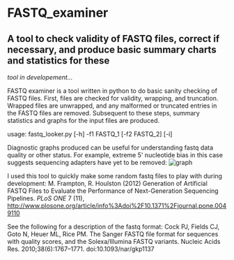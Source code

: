 # FASTQ_examiner
## A tool to check validity of FASTQ files, correct if necessary, and produce basic summary charts and statistics for these

*tool in developement...*

FASTQ examiner is a tool written in python to do basic sanity checking of FASTQ files. First, files are checked for validity, wrapping, and truncation. Wrapped files are unwrapped, and any malformed or truncated entries in the FASTQ files are removed. Subsequent to these steps, summary statistics and graphs for the input files are produced. 

usage: 
	fastq_looker.py [-h] -f1 FASTQ_1 [-f2 FASTQ_2] [-i]


Diagnostic graphs produced can be useful for understanding fastq data quality or other status. For example, extreme 5' nucleotide bias in this case suggests sequencing adapters have yet to be removed:
![graph](https://user-images.githubusercontent.com/8321639/70365885-95504880-1848-11ea-9321-5fb1756d2e7f.png)


I used this tool to quickly make some random fastq files to play with during development:
M. Frampton, R. Houlston (2012) Generation of Artificial FASTQ Files to Evaluate the Performance of Next-Generation Sequencing Pipelines.
*PLoS ONE* 7 (11), http://www.plosone.org/article/info%3Adoi%2F10.1371%2Fjournal.pone.0049110

See the following for a description of the fastq format:
Cock PJ, Fields CJ, Goto N, Heuer ML, Rice PM. The Sanger FASTQ file format for sequences with quality scores, and the Solexa/Illumina FASTQ variants. Nucleic Acids Res. 2010;38(6):1767–1771. doi:10.1093/nar/gkp1137

